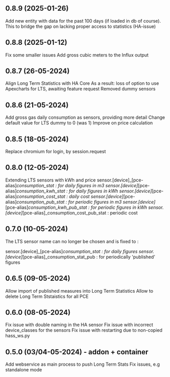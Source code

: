 ## 0.8.9 (2025-01-26)
Add new entity with data for the past 100 days (if loaded in db of course). This to bridge the gap on lacking proper access to statistics (HA-issue)

## 0.8.8 (2025-01-12)
Fix some smaller issues
Add gross cubic meters to the Influx output

## 0.8.7 (26-05-2024)
Align Long Term Statistics with HA Core
As a result: loss of option to use Apexcharts for LTS, awaiting feature request
Removed dummy sensors

## 0.8.6 (21-05-2024)
Add gross gas daily consumption as sensors, providing more detail
Change default value for LTS dummy to 0 (was 1)
Improve on price calculation

## 0.8.5 (18-05-2024)
Replace chromium for login, by session.request

## 0.8.0 (12-05-2024)
Extending LTS sensors with kWh and price
sensor.[device]_[pce-alias]_consumption_stat : for daily figures in m3
sensor.[device]_[pce-alias]_consumption_kwh_stat : for daily figures in kWh
sensor.[device]_[pce-alias]_consumption_cost_stat : daily cost
sensor.[device]_[pce-alias]_consumption_pub_stat : for periodic figures in m3
sensor.[device]_[pce-alias]_consumption_kwh_pub_stat : for periodic figures in kWh
sensor.[device]_[pce-alias]_consumption_cost_pub_stat : periodic cost

## 0.7.0 (10-05-2024)
The LTS sensor name can no longer be chosen and is fixed to :

sensor.[device]_[pce-alias]_consumption_stat : for daily figures
sensor.[device]_[pce-alias]_consumption_stat_pub : for periodically 'published' figures 

## 0.6.5 (09-05-2024)

Allow import of published measures into Long Term Statistics
Allow to delete Long Term Ststaistics for all PCE
  
## 0.6.0 (08-05-2024)

Fix issue with double naming in the HA sensor
Fix issue with incorrect device_classes for the sensors
Fix issue with restarting due to non-copied hass_ws.py

## 0.5.0 (03/04-05-2024) - addon + container

Add webservice as main process to push Long Term Stats
Fix issues, e.g standalone mode



